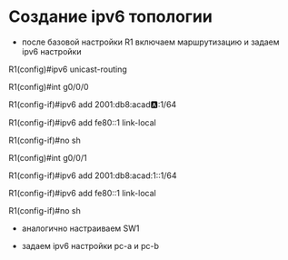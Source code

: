 # Создание ipv6 топологии

- после базовой настройки R1 включаем маршрутизацию и задаем ipv6 настройки

R1(config)#ipv6 unicast-routing

R1(config)#int g0/0/0

R1(config-if)#ipv6 add 2001:db8:acad:a::1/64

R1(config-if)#ipv6 add fe80::1 link-local 

R1(config-if)#no sh

R1(config)#int g0/0/1
	
R1(config-if)#ipv6 add  2001:db8:acad:1::1/64

R1(config-if)#ipv6 add fe80::1 link-local 

R1(config-if)#no sh

- аналогично настраиваем SW1

- задаем ipv6 настройки pc-a и pc-b

